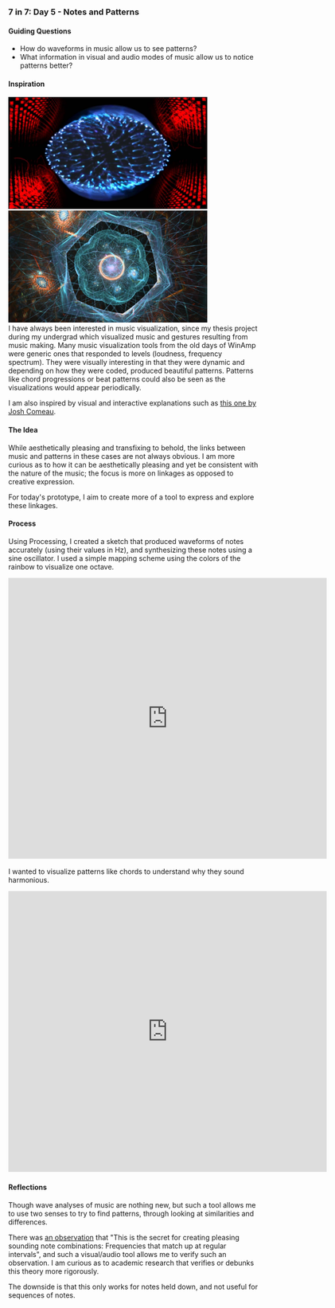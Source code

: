 ### 7 in 7: Day 5 - Notes and Patterns ###

#### Guiding Questions ####
* How do waveforms in music allow us to see patterns? 
* What information in visual and audio modes of music allow us to notice patterns better?

#### Inspiration ####
<img src="assets/milkdrop2.0.jpg" width="400">
<img src="assets/electricsheep.jpg" width="400"> <br>
I have always been interested in music visualization, since my thesis project during my undergrad which visualized music and gestures resulting from music making. Many music visualization tools from the old days of WinAmp were generic ones that responded to levels (loudness, frequency spectrum). They were visually interesting in that they were dynamic and depending on how they were coded, produced beautiful patterns. Patterns like chord progressions or beat patterns could also be seen as the visualizations would appear periodically.

I am also inspired by visual and interactive explanations such as [this one by Josh Comeau](https://pudding.cool/2018/02/waveforms/).

#### The Idea ####
While aesthetically pleasing and transfixing to behold, the links between music and patterns in these cases are not always obvious. I am more curious as to how it can be aesthetically pleasing and yet be consistent with the nature of the music; the focus is more on linkages as opposed to creative expression.

For today's prototype, I aim to create more of a tool to express and explore these linkages.

#### Process ####
Using Processing, I created a sketch that produced waveforms of notes accurately (using their values in Hz), and synthesizing these notes using a sine oscillator. I used a simple mapping scheme using the colors of the rainbow to visualize one octave.

<iframe src="https://player.vimeo.com/video/369592460" width="640" height="564" frameborder="0" allow="autoplay; fullscreen" allowfullscreen></iframe> <br>

I wanted to visualize patterns like chords to understand why they sound harmonious.

<iframe src="https://player.vimeo.com/video/369592473" width="640" height="564" frameborder="0" allow="autoplay; fullscreen" allowfullscreen></iframe>

#### Reflections ####
Though wave analyses of music are nothing new, but such a tool allows me to use two senses to try to find patterns, through looking at similarities and differences. 

There was [an observation](http://www.musicmasterworks.com/WhereMathMeetsMusic.html) that "This is the secret for creating pleasing sounding note combinations: Frequencies that match up at regular intervals", and such a visual/audio tool allows me to verify such an observation. I am curious as to academic research that verifies or debunks this theory more rigorously.

The downside is that this only works for notes held down, and not useful for sequences of notes.

